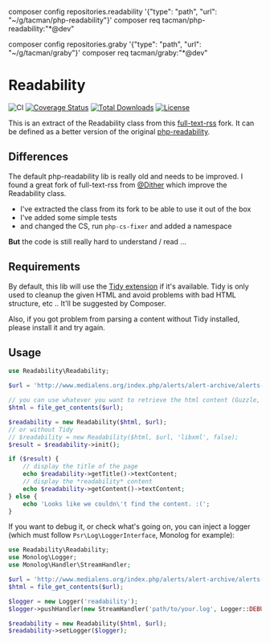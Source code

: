 composer config repositories.readability '{"type": "path", "url": "~/g/tacman/php-readability"}'
composer req tacman/php-readability:"*@dev"

composer config repositories.graby '{"type": "path", "url": "~/g/tacman/graby"}'
composer req tacman/graby:"*@dev"

# Readability

![CI](https://github.com/j0k3r/php-readability/workflows/CI/badge.svg)
[![Coverage Status](https://coveralls.io/repos/j0k3r/php-readability/badge.svg?branch=master&service=github)](https://coveralls.io/github/j0k3r/php-readability/?branch=master)
[![Total Downloads](https://poser.pugx.org/j0k3r/php-readability/downloads)](https://packagist.org/packages/j0k3r/php-readability)
[![License](https://poser.pugx.org/j0k3r/php-readability/license)](https://packagist.org/packages/j0k3r/php-readability)

This is an extract of the Readability class from this [full-text-rss](https://github.com/Dither/full-text-rss) fork. It can be defined as a better version of the original [php-readability](https://bitbucket.org/fivefilters/php-readability).

## Differences

The default php-readability lib is really old and needs to be improved. I found a great fork of full-text-rss from [@Dither](https://github.com/Dither/full-text-rss) which improve the Readability class.

 - I've extracted the class from its fork to be able to use it out of the box
 - I've added some simple tests
 - and changed the CS, run `php-cs-fixer` and added a namespace

**But** the code is still really hard to understand / read ...

## Requirements

By default, this lib will use the [Tidy extension](https://github.com/htacg/tidy-html5) if it's available. Tidy is only used to cleanup the given HTML and avoid problems with bad HTML structure, etc .. It'll be suggested by Composer.

Also, if you got problem from parsing a content without Tidy installed, please install it and try again.

## Usage

```php
use Readability\Readability;

$url = 'http://www.medialens.org/index.php/alerts/alert-archive/alerts-2013/729-thatcher.html';

// you can use whatever you want to retrieve the html content (Guzzle, Buzz, cURL ...)
$html = file_get_contents($url);

$readability = new Readability($html, $url);
// or without Tidy
// $readability = new Readability($html, $url, 'libxml', false);
$result = $readability->init();

if ($result) {
    // display the title of the page
    echo $readability->getTitle()->textContent;
    // display the *readability* content
    echo $readability->getContent()->textContent;
} else {
    echo 'Looks like we couldn\'t find the content. :(';
}
```

If you want to debug it, or check what's going on, you can inject a logger (which must follow `Psr\Log\LoggerInterface`, Monolog for example):

```php
use Readability\Readability;
use Monolog\Logger;
use Monolog\Handler\StreamHandler;

$url = 'http://www.medialens.org/index.php/alerts/alert-archive/alerts-2013/729-thatcher.html';
$html = file_get_contents($url);

$logger = new Logger('readability');
$logger->pushHandler(new StreamHandler('path/to/your.log', Logger::DEBUG));

$readability = new Readability($html, $url);
$readability->setLogger($logger);
```
